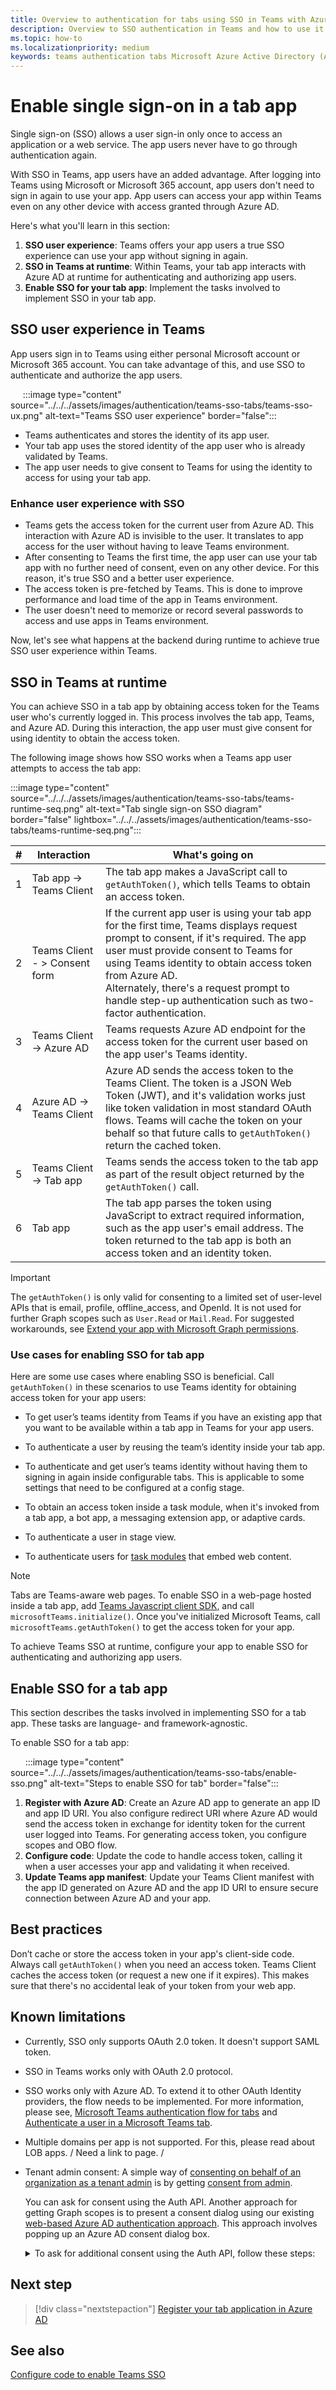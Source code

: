 ```yaml
---
title: Overview to authentication for tabs using SSO in Teams with Azure AD
description: Overview to SSO authentication in Teams and how to use it in tabs
ms.topic: how-to
ms.localizationpriority: medium
keywords: teams authentication tabs Microsoft Azure Active Directory (Azure AD)
---
```

# Enable single sign-on in a tab app

Single sign-on (SSO) allows a user sign-in only once to access an application or a web service. The app users never have to go through authentication again.

With SSO in Teams, app users have an added advantage. After logging into Teams using Microsoft or Microsoft 365 account, app users don't need to sign in again to use your app. App users can access your app within Teams even on any other device with access granted through Azure AD.

Here's what you'll learn in this section:

1. **SSO user experience**: Teams offers your app users a true SSO experience can use your app without signing in again.
2. **SSO in Teams at runtime**: Within Teams, your tab app interacts with Azure AD at runtime for authenticating and authorizing app users.
3. **Enable SSO for your tab app**: Implement the tasks involved to implement SSO in your tab app.

## SSO user experience in Teams

App users sign in to Teams using either personal Microsoft account or Microsoft 365 account. You can take advantage of this, and use SSO to authenticate and authorize the app users.

&nbsp;&nbsp;&nbsp;&nbsp; :::image type="content" source="../../../assets/images/authentication/teams-sso-tabs/teams-sso-ux.png" alt-text="Teams SSO user experience" border="false":::

- Teams authenticates and stores the identity of its app user.
- Your tab app uses the stored identity of the app user who is already validated by Teams.
- The app user needs to give consent to Teams for using the identity to access for using your tab app.

### Enhance user experience with SSO

- Teams gets the access token for the current user from Azure AD. This interaction with Azure AD is invisible to the user. It translates to app access for the user without having to leave Teams environment.
- After consenting to Teams the first time, the app user can use your tab app with no further need of consent, even on any other device. For this reason, it's true SSO and a better user experience.
- The access token is pre-fetched by Teams. This is done to improve performance and load time of the app in Teams environment.
- The user doesn't need to memorize or record several passwords to access and use apps in Teams environment.

Now, let's see what happens at the backend during runtime to achieve true SSO user experience within Teams.

## SSO in Teams at runtime

You can achieve SSO in a tab app by obtaining access token for the Teams user who's currently logged in. This process involves the tab app, Teams, and Azure AD. During this interaction, the app user must give consent for using identity to obtain the access token.

The following image shows how SSO works when a Teams app user attempts to access the tab app:

:::image type="content" source="../../../assets/images/authentication/teams-sso-tabs/teams-runtime-seq.png" alt-text="Tab single sign-on SSO diagram" border="false" lightbox="../../../assets/images/authentication/teams-sso-tabs/teams-runtime-seq.png":::

<!--
```mermaid
sequenceDiagram
    User->>Tab app: Opens Teams app
    Tab app->>Teams Client: 1. Call getAuthToken()
    Teams Client->>Sign-in and Consent: 2. Check if consent is required
    Sign-in and Consent->>Teams Client: Prompt for consent from new user
    Teams Client->>Azure AD: 3. Request access token from Azure AD
    Azure AD->>Teams Client: 4. Send access token to Teams Client
    Teams Client->>Tab app: 5. Respond to getAuthToken() with access token
    Tab app->>Tab app: 6. Parse access token to give access to user
```
-->

| # | Interaction | What's going on |
| --- | --- | --- |
| 1 | Tab app -> Teams Client | The tab app makes a JavaScript call to `getAuthToken()`, which tells Teams to obtain an access token. |
| 2 | Teams Client - > Consent form | If the current app user is using your tab app for the first time, Teams displays request prompt to consent, if it's required. The app user must provide consent to Teams for using Teams identity to obtain access token from Azure AD. <br> Alternately, there's a request prompt to handle step-up authentication such as two-factor authentication. |
| 3 | Teams Client -> Azure AD | Teams requests Azure AD endpoint for the access token for the current user based on the app user's Teams identity. |
| 4 | Azure AD -> Teams Client | Azure AD sends the access token to the Teams Client. The token is a JSON Web Token (JWT), and it's validation works just like token validation in most standard OAuth flows. Teams will cache the token on your behalf so that future calls to `getAuthToken()` return the cached token. |
| 5 | Teams Client -> Tab app | Teams sends the access token to the tab app as part of the result object returned by the `getAuthToken()` call. |
| 6 | Tab app | The tab app parses the token using JavaScript to extract required information, such as the app user's email address. The token returned to the tab app is both an access token and an identity token. |

> [!IMPORTANT]
> The `getAuthToken()` is only valid for consenting to a limited set of user-level APIs that is email, profile, offline_access, and OpenId. It is not used for further Graph scopes such as `User.Read` or `Mail.Read`. For suggested workarounds, see [Extend your app with Microsoft Graph permissions](tab-sso-graph-api.md).

### Use cases for enabling SSO for tab app

Here are some use cases where enabling SSO is beneficial. Call `getAuthToken()` in these scenarios to use Teams identity for obtaining access token for your app users:

- To get user’s teams identity from Teams if you have an existing app that you want to be available within a tab app in Teams for your app users.

- To authenticate a user by reusing the team’s identity inside your tab app.

- To authenticate and get user’s teams identity without having them to signing in again inside configurable tabs. This is applicable to some settings that need to be configured at a config stage.

- To obtain an access token inside a task module, when it's invoked from a tab app, a bot app, a messaging extension app, or adaptive cards.

- To authenticate a user in stage view.

- To authenticate users for [task modules](../../../task-modules-and-cards/what-are-task-modules.md) that embed web content.

> [!NOTE]
> Tabs are Teams-aware web pages. To enable SSO in a web-page hosted inside a tab app, add [Teams Javascript client SDK](/javascript/api/overview/msteams-client?view=msteams-client-js-latest&preserve-view=true), and call `microsoftTeams.initialize()`. Once you've initialized Microsoft Teams, call `microsoftTeams.getAuthToken()` to get the access token for your app.

To achieve Teams SSO at runtime, configure your app to enable SSO for authenticating and authorizing app users.

## Enable SSO for a tab app

This section describes the tasks involved in implementing SSO for a tab app. These tasks are language- and framework-agnostic.

To enable SSO for a tab app:

&nbsp;&nbsp;&nbsp;&nbsp;&nbsp; :::image type="content" source="../../../assets/images/authentication/teams-sso-tabs/enable-sso.png" alt-text="Steps to enable SSO for tab" border="false":::

1. **Register with Azure AD**: Create an Azure AD app to generate an app ID and app ID URI. You also configure redirect URI where Azure AD would send the access token in exchange for identity token for the current user logged into Teams. For generating access token, you configure scopes and OBO flow.
2. **Configure code**: Update the code to handle access token, calling it when a user accesses your app and validating it when received.
3. **Update Teams app manifest**: Update your Teams Client manifest with the app ID generated on Azure AD and the app ID URI to ensure secure connection between Azure AD and your app.

## Best practices

Don’t cache or store the access token in your app's client-side code. Always call `getAuthToken()` when you need an access token. Teams Client caches the access token (or request a new one if it expires). This makes sure that there's no accidental leak of your token from your web app.

## Known limitations

- Currently, SSO only supports OAuth 2.0 token. It doesn't support SAML token.
- SSO in Teams works only with OAuth 2.0 protocol.  
- SSO works only with Azure AD. To extend it to other OAuth Identity providers, the flow needs to be implemented. For more information, please see, [Microsoft Teams authentication flow for tabs](/tabs/how-to/authentication/auth-flow-tab) and [Authenticate a user in a Microsoft Teams tab](/tabs/how-to/authentication/auth-tab-aad).
- Multiple domains per app is not supported. For this, please read about LOB apps. / Need a link to page. /
- Tenant admin consent: A simple way of [consenting on behalf of an organization as a tenant admin](/azure/active-directory/develop/v2-permissions-and-consent#requesting-consent-for-an-entire-tenant) is by getting [consent from admin](https://login.microsoftonline.com/common/adminconsent?client_id=<AAD_App_ID).
  
    You can ask for consent using the Auth API. Another approach for getting Graph scopes is to present a consent dialog using our existing [web-based Azure AD authentication approach](~/tabs/how-to/authentication/auth-tab-aad.md#navigate-to-the-authorization-page-from-your-pop-up-page). This approach involves popping up an Azure AD consent dialog box.

  <details>
  <summary>To ask for additional consent using the Auth API, follow these steps:</summary>

    1. The token retrieved using `getAuthToken()` must be exchanged on the server-side using Azure AD [on-behalf-of flow](/azure/active-directory/develop/v2-oauth2-on-behalf-of-flow) to get access to those other Graph APIs. Ensure you use the v2 Graph endpoint for this exchange.
    2. If the exchange fails, Azure AD returns an invalid grant exception. There are usually one of the two error messages, `invalid_grant` or `interaction_required`.
    3. When the exchange fails, you must ask for consent. Use the app user interface (UI) to ask the user to grant other consent. This UI must include a button that triggers an Azure AD consent dialog using our [Azure AD authentication API](~/concepts/authentication/auth-silent-aad.md).
    4. When asking for more consent from Azure AD, you must include `prompt=consent` in your [query-string-parameter](~/tabs/how-to/authentication/auth-silent-aad.md#get-the-user-context) to Azure AD, otherwise Azure AD wouldn't ask for other scopes.

        - Instead of `?scope={scopes}`, use `?prompt=consent&scope={scopes}`
        - Ensure that `{scopes}` includes all the scopes you're prompting the user for, for example, Mail.Read or User.Read.
    1. Once the user has granted more permissions, retry the On-behalf-of flow to get access to these other APIs.

    </details>

## Next step

> [!div class="nextstepaction"]
> [Register your tab application in Azure AD](tab-sso-register-aad.md)

## See also

[Configure code to enable Teams SSO](tab-sso-code.md)

<!--
:::row:::
    :::column span="":::

      1. **Build your Teams tab app**
    
    :::column-end:::
    :::column span="2":::
        
      You can build a simple tab app and enable SSO for it.
      **Quickstart**: The simplest path to get started with Teams tab SSO is with the Teams toolkit for Microsoft Visual Studio Code. 
      You can also create a simple personal tab app. For more information, see [Create a personal tab](../create-personal-tab.md)
    
    :::column-end:::
:::row-end:::
:::row:::
    :::column span="":::

      2. **Register your app with Azure AD**

    :::column-end:::
    :::column span="2":::

      Your Teams Client users are authenticated using Teams user credentials and Azure AD provides an access token for them.
      You'll need to create a new tab app registration in Azure AD:

      - [Register your tab application in Azure AD](tab-sso-register-aad.md)
      - [Configure API permissions with Microsoft Graph](tab-sso-graph-api.md)
      - [Configure admin consent](tab-sso-admin-consent.md)

    :::column-end:::
:::row-end:::
:::row:::
    :::column span="":::

      3. **Configure code**

    :::column-end:::
    :::column span="2":::

      Next, you configure the code for acquiring access token from Azure AD:

      - [Code configuration for enabling Teams SSO for tabs](tab-sso-code.md)

    :::column-end:::
:::row-end:::
:::row:::
    :::column span="":::

      4. **Update Teams manifest**

    :::column-end:::
    :::column span="2":::

      Update the app properties in your app's manifest file:
      
      - [Update Teams Client manifest and preview the app](tab-sso-manifest.md)
      
    :::column-end:::
:::row-end:::-->
